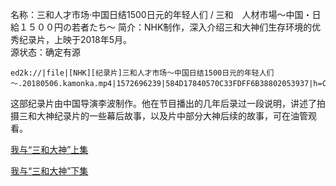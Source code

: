 名称：三和人才市场·中国日结1500日元的年轻人们 / 三和　人材市場～中国・日給１５００円の若者たち～
简介：NHK制作，深入介绍三和大神们生存环境的优秀纪录片，上映于2018年5月。  
源状态：确定有源
```
ed2k://|file|[NHK][纪录片]三和人才市场～中国日结1500日元的年轻人们～.20180506.kamonka.mp4|1572696239|584D17840570C33FDFF6B38802053937|h=CUBKQ6ERPDC5NAKHPKH32FVOKIWMOHPY|/
```
这部纪录片由中国导演李波制作。他在节目播出的几年后录过一段说明，讲述了拍摄三和大神纪录片的一些幕后故事，以及片中部分大神后续的故事，可在油管观看。  

[我与“三和大神”上集](https://www.youtube.com/watch?v=xB5XfdJQUYo)  

[我与“三和大神”下集](https://www.youtube.com/watch?v=Cf3679z7fjo)
